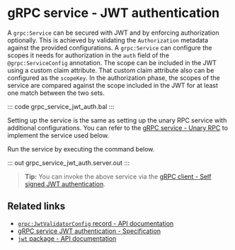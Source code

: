 # gRPC service - JWT authentication

A `grpc:Service` can be secured with JWT and by enforcing authorization optionally. This is achieved by validating the `Authorization` metadata against the provided configurations. A `grpc:Service` can configure the scopes it needs for authorization in the `auth` field of the `@grpc:ServiceConfig` annotation. The scope can be included in the JWT using a custom claim attribute. That custom claim attribute also can be configured as the `scopeKey`. In the authorization phase, the scopes of the service are compared against the scope included in the JWT for at least one match between the two sets.

   ::: code grpc_service_jwt_auth.bal :::

Setting up the service is the same as setting up the unary RPC service with additional configurations. You can refer to the [gRPC service - Unary RPC](/learn/by-example/grpc-service-unary/) to implement the service used below.

Run the service by executing the command below.

   ::: out grpc_service_jwt_auth.server.out :::

>**Tip:** You can invoke the above service via the [gRPC client - Self signed JWT authentication](/learn/by-example/grpc-client-self-signed-jwt-auth).

## Related links
- [`grpc:JwtValidatorConfig` record - API documentation](https://lib.ballerina.io/ballerina/grpc/latest/records/JwtValidatorConfig)
- [gRPC service JWT authentication - Specification](/spec/grpc/#5113-service---jwt-auth)
- [`jwt` package - API documentation](https://lib.ballerina.io/ballerina/jwt/latest/)
